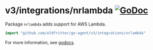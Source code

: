 # v3/integrations/nrlambda [![GoDoc](https://godoc.org/github.com/oldfritter/go-agent/v3/integrations/nrlambda?status.svg)](https://godoc.org/github.com/oldfritter/go-agent/v3/integrations/nrlambda)

Package `nrlambda` adds support for AWS Lambda.

```go
import "github.com/oldfritter/go-agent/v3/integrations/nrlambda"
```

For more information, see
[godocs](https://godoc.org/github.com/oldfritter/go-agent/v3/integrations/nrlambda).
